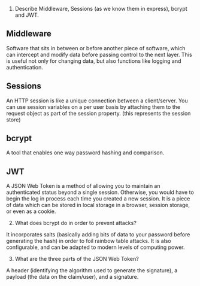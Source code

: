 <!-- Answers to the Short Answer Essay Questions go here -->

1.  Describe Middleware, Sessions (as we know them in express), bcrypt and JWT.

## Middleware

Software that sits in between or before another piece of software, which can intercept and modify data before passing control to the next layer. This is useful not only for changing data, but also functions like logging and authentication.

## Sessions

An HTTP session is like a unique connection between a client/server. You can use session variables on a per user basis by attaching them to the request object as part of the session property. (this represents the session store) 

## bcrypt

A tool that enables one way password hashing and comparison.

## JWT

A JSON Web Token is a method of allowing you to maintain an authenticated status beyond a single session. Otherwise, you would have to begin the log in process each time you created a new session. It is a piece of data which can be stored in local storage in a browser, session storage, or even as a cookie. 

2.  What does bcrypt do in order to prevent attacks?

It incorporates salts (basically adding bits of data to your password before generating the hash) in order to foil rainbow table attacks. It is also configurable, and can be adapted to modern levels of computing power.

3.  What are the three parts of the JSON Web Token?

A header (identifying the algorithm used to generate the signature), a payload (the data on the claim/user), and a signature.

